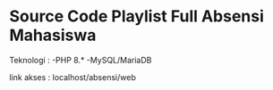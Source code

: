 # Source Code Playlist Full Absensi Mahasiswa

Teknologi :
-PHP 8.*
-MySQL/MariaDB

link akses : localhost/absensi/web
